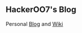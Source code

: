 HackerOO7's Blog
-----------------

Personal [Blog](http://blog.omitol.com) and [Wiki](http://wiki.omitol.com)


